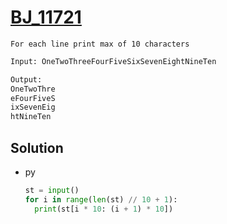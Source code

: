 # [BJ_11721](https://acmicpc.net/problem/11721)

```en
For each line print max of 10 characters
```

```txt
Input: OneTwoThreeFourFiveSixSevenEightNineTen

Output:
OneTwoThre
eFourFiveS
ixSevenEig
htNineTen
```

## Solution

* py

  ```py
  st = input()
  for i in range(len(st) // 10 + 1):
    print(st[i * 10: (i + 1) * 10])
  ```
